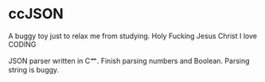 # ccJSON
A buggy toy just to relax me from studying. Holy Fucking Jesus Christ I love
CODING


JSON parser written in C艹. Finish parsing numbers and Boolean. Parsing 
string is buggy.
